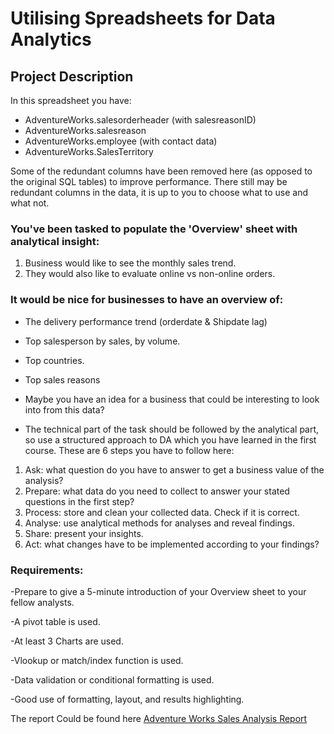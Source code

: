 # Utilising Spreadsheets for Data Analytics

## Project Description 

In this spreadsheet you have:																									
- AdventureWorks.salesorderheader (with salesreasonID)																									
- AdventureWorks.salesreason																									
- AdventureWorks.employee (with contact data)																									
- AdventureWorks.SalesTerritory

Some of the redundant columns have been removed here (as opposed to the original SQL tables) to improve performance.			There still may be redundant columns in the data, it is up to you to choose what to use and what not.																						
### You've been tasked to populate the 'Overview' sheet with analytical insight:							
1. Business would like to see the monthly sales trend.										
2. They would also like to evaluate online vs non-online orders.																									
																
### It would be nice for businesses to have an overview of:																									
- The delivery performance trend (orderdate & Shipdate lag)																									
- Top salesperson by sales, by volume.																									
- Top countries.																									
- Top sales reasons																									
- Maybe you have an idea for a business that could be interesting to look into from this data?

- The technical part of the task should be followed by the analytical part, so use a structured approach to DA which you have learned in the first course. These are 6 steps you have to follow here:
1. Ask: what question do you have to answer to get a business value of the analysis?
2. Prepare: what data do you need to collect to answer your stated questions in the first step?
3. Process: store and clean your collected data. Check if it is correct.
4. Analyse: use analytical methods for analyses and reveal findings.
5. Share: present your insights.
6. Act: what changes have to be implemented according to your findings?

### Requirements:

-Prepare to give a 5-minute introduction of your Overview sheet to your fellow analysts.

-A pivot table is used.	

-At least 3  Charts are used.

-Vlookup or match/index function is used.

-Data validation or conditional formatting is used.

-Good use of formatting, layout,  and results highlighting.																

The report Could be found here [Adventure Works Sales Analysis Report](https://docs.google.com/spreadsheets/d/1kRYcSapO_W5zthyZE6LJrV_NJUuIqpg7Us1qs87hC-o/edit#gid=108409262)

